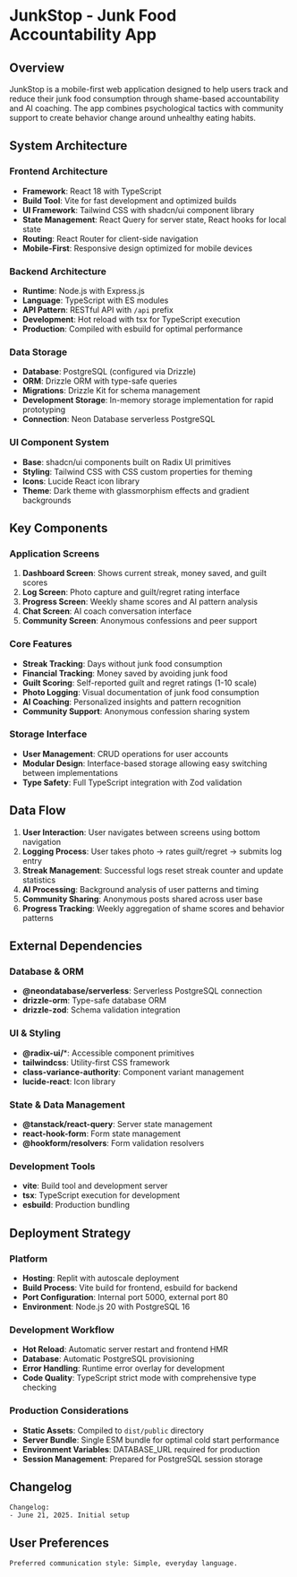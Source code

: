 # JunkStop - Junk Food Accountability App

## Overview

JunkStop is a mobile-first web application designed to help users track and reduce their junk food consumption through shame-based accountability and AI coaching. The app combines psychological tactics with community support to create behavior change around unhealthy eating habits.

## System Architecture

### Frontend Architecture
- **Framework**: React 18 with TypeScript
- **Build Tool**: Vite for fast development and optimized builds
- **UI Framework**: Tailwind CSS with shadcn/ui component library
- **State Management**: React Query for server state, React hooks for local state
- **Routing**: React Router for client-side navigation
- **Mobile-First**: Responsive design optimized for mobile devices

### Backend Architecture
- **Runtime**: Node.js with Express.js
- **Language**: TypeScript with ES modules
- **API Pattern**: RESTful API with `/api` prefix
- **Development**: Hot reload with tsx for TypeScript execution
- **Production**: Compiled with esbuild for optimal performance

### Data Storage
- **Database**: PostgreSQL (configured via Drizzle)
- **ORM**: Drizzle ORM with type-safe queries
- **Migrations**: Drizzle Kit for schema management
- **Development Storage**: In-memory storage implementation for rapid prototyping
- **Connection**: Neon Database serverless PostgreSQL

### UI Component System
- **Base**: shadcn/ui components built on Radix UI primitives
- **Styling**: Tailwind CSS with CSS custom properties for theming
- **Icons**: Lucide React icon library
- **Theme**: Dark theme with glassmorphism effects and gradient backgrounds

## Key Components

### Application Screens
1. **Dashboard Screen**: Shows current streak, money saved, and guilt scores
2. **Log Screen**: Photo capture and guilt/regret rating interface
3. **Progress Screen**: Weekly shame scores and AI pattern analysis
4. **Chat Screen**: AI coach conversation interface
5. **Community Screen**: Anonymous confessions and peer support

### Core Features
- **Streak Tracking**: Days without junk food consumption
- **Financial Tracking**: Money saved by avoiding junk food
- **Guilt Scoring**: Self-reported guilt and regret ratings (1-10 scale)
- **Photo Logging**: Visual documentation of junk food consumption
- **AI Coaching**: Personalized insights and pattern recognition
- **Community Support**: Anonymous confession sharing system

### Storage Interface
- **User Management**: CRUD operations for user accounts
- **Modular Design**: Interface-based storage allowing easy switching between implementations
- **Type Safety**: Full TypeScript integration with Zod validation

## Data Flow

1. **User Interaction**: User navigates between screens using bottom navigation
2. **Logging Process**: User takes photo → rates guilt/regret → submits log entry
3. **Streak Management**: Successful logs reset streak counter and update statistics
4. **AI Processing**: Background analysis of user patterns and timing
5. **Community Sharing**: Anonymous posts shared across user base
6. **Progress Tracking**: Weekly aggregation of shame scores and behavior patterns

## External Dependencies

### Database & ORM
- **@neondatabase/serverless**: Serverless PostgreSQL connection
- **drizzle-orm**: Type-safe database ORM
- **drizzle-zod**: Schema validation integration

### UI & Styling
- **@radix-ui/***: Accessible component primitives
- **tailwindcss**: Utility-first CSS framework
- **class-variance-authority**: Component variant management
- **lucide-react**: Icon library

### State & Data Management
- **@tanstack/react-query**: Server state management
- **react-hook-form**: Form state management
- **@hookform/resolvers**: Form validation resolvers

### Development Tools
- **vite**: Build tool and development server
- **tsx**: TypeScript execution for development
- **esbuild**: Production bundling

## Deployment Strategy

### Platform
- **Hosting**: Replit with autoscale deployment
- **Build Process**: Vite build for frontend, esbuild for backend
- **Port Configuration**: Internal port 5000, external port 80
- **Environment**: Node.js 20 with PostgreSQL 16

### Development Workflow
- **Hot Reload**: Automatic server restart and frontend HMR
- **Database**: Automatic PostgreSQL provisioning
- **Error Handling**: Runtime error overlay for development
- **Code Quality**: TypeScript strict mode with comprehensive type checking

### Production Considerations
- **Static Assets**: Compiled to `dist/public` directory
- **Server Bundle**: Single ESM bundle for optimal cold start performance
- **Environment Variables**: DATABASE_URL required for production
- **Session Management**: Prepared for PostgreSQL session storage

## Changelog

```
Changelog:
- June 21, 2025. Initial setup
```

## User Preferences

```
Preferred communication style: Simple, everyday language.
```